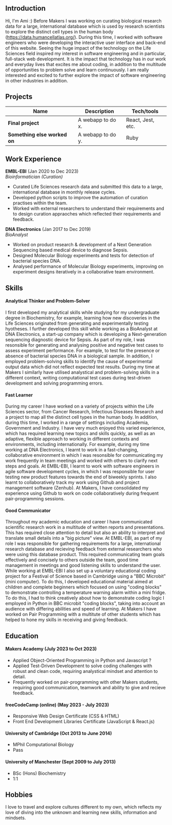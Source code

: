 ## Introduction

Hi, I'm Ami :) Before Makers I was working on curating biological research data for a large, international database which is used by research scientists to explore the distinct cell types in the human body (https://data.humancellatlas.org/). During this time, I worked with software engineers who were developing the interactive user interface and back-end of this website. Seeing the huge impact of the technology on the Life Sciences field inspired my interest in software engineering and in particular, full-stack web development. It is the impact that technology has in our work and everyday lives that excites me about coding, in addition to the multitude of opportunities to problem solve and learn continuously. I am really interested and excited to further explore the impact of software engineering in other industries in addition.

## Projects

| Name                         | Description       | Tech/tools        |
| ---------------------------- | ----------------- | ----------------- |
| **Final project**            | A webapp to do x. | React, Jest, etc. |
| **Something else worked on** | A webapp to do y. | Ruby              |

## Work Experience

**EMBL-EBI** (Jan 2020 to Dec 2023)  
_Bioinformatician (Curation)_

- Curated Life Sciences research data and submitted this data to a large, international database in monthly release cycles.
- Developed python scripts to improve the automation of curation practises within the team.
- Worked with external researchers to understand their requirements and to design curation appraoches which reflected their requirements and feedback.

**DNA Electronics** (Jan 2017 to Dec 2019)  
_BioAnalyst_

- Worked on product research & development of a Next Generation Sequencing based medical device to diagnose Sepsis.
- Designed Molecular Biology experiments and tests for detection of bacterial species DNA.
- Analysed performance of Molecular Biology experiments, improving on experiment designs iteratively in a collaborative team environment.
  
## Skills

#### Analytical Thinker and Problem-Solver
I first developed my analytical skills while studying for my undergraduate degree in Biochemistry, for example, learning how new discoveries in the Life Sciences originated from generating and experimentally testing hyotheses. I further developed this skill while working as a BioAnalyst at DNA Electronics, a start-up company which is developing a Next-generation sequencing diagnostic device for Sepsis. As part of my role, I was resonsible for generating and analysing positive and negative test cases to assess experiment performance. For example, to test for the presence or absence of bacterial species DNA in a biological sample. In addition, I employed problem-solving skills to identify the cause of experimental output data which did not reflect expected test results. During my time at Makers I similarly have utilised analystical and problem-solving skills in a different context, writing computational test cases during test-driven development and solving programming errors.

#### Fast Learner
During my career I have worked on a variety of projects within the Life Sciences sector, from Cancer Research, Infectious Diseases Research and a project to map all the distinct cell types in the human body. In addition, during this time, I worked in a range of settings including Academia, Government and Industry. I have very much enjoyed this varied experience, which has required learning new topics and skills quickly, as well as an adaptive, flexible approach to working in different contexts and environments, including internationally. For example, during my time working at DNA Electronics, I learnt to work in a fast-changing, collaborative environment in which I was resonsible for communicating my work frequently in team meetings and worked with others to clarify next steps and goals. At EMBL-EBI, I learnt to work with software engineers in agile software development cycles, in which I was responsible for user testing new product features towards the end of biweekly sprints. I also learnt to collaboratively track my work using Github and project management software (Zenhub). At Makers, I have consolidated my experience using Github to work on code collaboratively during frequent pair-programming sessions.

#### Good Communicator
Throughout my academic education and career I have communicated scientific research work in a multitude of written reports and presentations. This has required close attention to detail but also an ability to interpret and translate small details into a "big picture" view. At EMBL-EBI, as part of my role I was responsible for gathering requirements for a large, international research database and recieving feedback from external researchers who were using this database product. This required communicating team goals effectively and concisely to others outside the team, good time management in meetings and good listening skills to understand the user. While working at EMBL-EBI I also set up a voluntary educational coding project for a Festival of Science based in Cambridge using a "BBC Microbit" (mini computer). To do this, I developed educational material aimed at children and complete beginners which focused on using "coding blocks" to demonstrate controlling a temperature warning alarm within a mini fridge. To do this, I had to think creatively about how to demonstrate coding logic I employed in Python in BBC microbit "coding blocks", taking into account an audience with differing abilities and speed of learning. At Makers I have worked on Pair Programming with a multitute of other students which has helped to hone my skills in receiving and giving feedback.

## Education

#### Makers Academy (July 2023 to Oct 2023)
- Applied Object-Oriented Programming in Python and Javascript ?
- Applied Test-Driven Development to solve coding challenges with robust and clean code, requiring analystical mindset and attention to detail.
- Frequently worked on pair-programming with other Makers students, requiring good communication, teamwork and ability to give and recieve feedback.

#### freeCodeCamp (online) (May 2023 - July 2023)
- Responsive Web Design Certificate (CSS & HTML)
- Front End Development Libraries Certificate (JavaScript & React.js)

#### University of Cambridge (Oct 2013 to June 2014)
- MPhil Computational Biology
- Pass

#### University of Manchester (Sept 2009 to July 2013)
- BSc (Hons) Biochemistry
- 1:1

## Hobbies

I love to travel and explore cultures different to my own, which reflects my love of diving into the unknown and learning new skills, information and mindsets.

